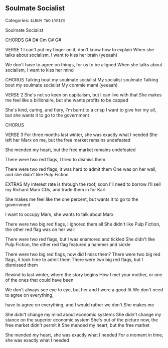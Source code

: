## Soulmate Socialist
Categories: `ALBUM TWO` `LYRICS`

Soulmate Socialist

CHORDS
G#  D#  Cm  C#  G#

VERSE 1
I can't put my finger on it, don't know how to explain
When she talks about socialism, I want to kiss her brain (yeeaah)

We don't have to agree on things, for us to be aligned
When she talks about socialism, I want to kiss her mind 

CHORUS
Talking bout my soulmate socialist
My socialist soulmate 
Talking bout my soulmate socialist
My commie mami (yeeaah)

VERSE 2
She's not so keen on capitalism, but I can live with that
She makes me feel like a billionaire, but she wants profits to be capped

She's kind, caring, and fiery, I'm burnt to a crisp
I want to give her my all, but she wants it to go to the government

CHORUS

VERSE 3
For three months last winter, she was exactly what I needed
She left her Marx on me, but the free market remains undefeated
<!-- OR -->
She mended my heart, but the free market remains undefeated

There were two red flags, I tried to dismiss them
<!-- OR -->
There were two red flags, it was hard to admit them
One was on her wall, and she didn't like Pulp Fiction




EXTRAS
My interest rate is through the roof, soon I'll need to borrow
I'll sell my Richard Marx CDs, and trade them in for Karl

She makes me feel like the one percent, but wants it to go to the government

I want to occupy Mars, she wants to talk about Marx

There were two big red flags, I ignored them all
She didn't like Pulp Fiction, the other red flag was on her wall

There were two red flags, but I was enamored and tickled
She didn't like Pulp Fiction, the other red flag featured a hammer and sickle

There were two big red flags, how did I miss them?
There were two big red flags, it took time to admit them
There were two big red flags, but I dismissed them


Rewind to last winter, where the story begins
How I met your mother, or one of the ones that could have been

We don't always see eye to eye, but her and I were a good fit
We don't need to agree on everything, 

have to agree on everything, and I would rather we don't
She makes me

She didn't change my mind about economic systems
She didn't change my stance on the superior economic system
She's out of the picture now, the free market didn't permit it 
She mended my heart, but the free market 

She mended my heart, she was exactly what I needed
For a moment in time, she was exactly what I needed
